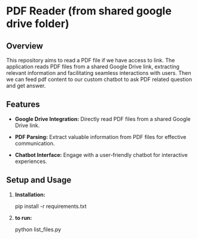 #  PDF Reader (from shared google drive folder) 

## Overview

This repository aims to read a PDF file if we have access to link. The application reads PDF files from a shared Google Drive link, extracting relevant information and facilitating seamless interactions with users. Then we can feed pdf content to our custom chatbot to ask PDF related question and get answer.

<!--- Note: Create your own client_secret.json file and do all relevant authorization on your own google drive console -->

## Features

- **Google Drive Integration:** Directly read PDF files from a shared Google Drive link.
  
- **PDF Parsing:** Extract valuable information from PDF files for effective communication.

- **Chatbot Interface:** Engage with a user-friendly chatbot for interactive experiences.

## Setup and Usage

1. **Installation:**

   pip install -r requirements.txt


1. **to run:**
    
   python list_files.py



